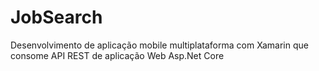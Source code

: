 # JobSearch
Desenvolvimento de aplicação mobile multiplataforma com Xamarin que consome API REST de aplicação Web Asp.Net Core 
